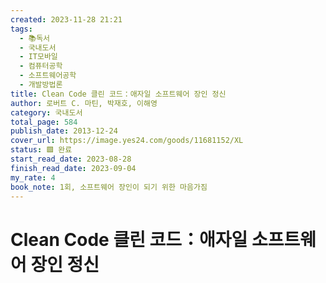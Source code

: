 ```yaml
---
created: 2023-11-28 21:21
tags:
  - 📚독서
  - 국내도서
  - IT모바일
  - 컴퓨터공학
  - 소프트웨어공학
  - 개발방법론
title: Clean Code 클린 코드：애자일 소프트웨어 장인 정신
author: 로버트 C. 마틴, 박재호, 이해영
category: 국내도서
total_page: 584
publish_date: 2013-12-24
cover_url: https://image.yes24.com/goods/11681152/XL
status: 🟩 완료
start_read_date: 2023-08-28
finish_read_date: 2023-09-04
my_rate: 4
book_note: 1회, 소프트웨어 장인이 되기 위한 마음가짐
---
```


# Clean Code 클린 코드：애자일 소프트웨어 장인 정신

